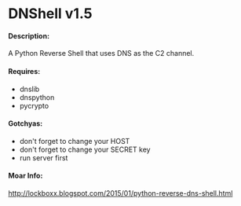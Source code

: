 # DNShell v1.5

#### Description:
  A Python Reverse Shell that uses DNS as the C2 channel.


#### Requires:
  - dnslib
  - dnspython
  - pycrypto

#### Gotchyas:
  - don't forget to change your HOST
  - don't forget to change your SECRET key
  - run server first

#### Moar Info:
  http://lockboxx.blogspot.com/2015/01/python-reverse-dns-shell.html
